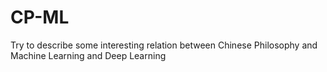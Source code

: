 # CP-ML
Try to describe some interesting relation between Chinese Philosophy and Machine Learning and Deep Learning 
